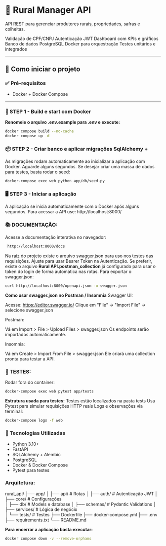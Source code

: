 # 🌾 Rural Manager API

API REST para gerenciar produtores rurais, propriedades, safras e colheitas.

Validação de CPF/CNPJ
Autenticação JWT
Dashboard com KPIs e gráficos
Banco de dados PostgreSQL
Docker para orquestração
Testes unitários e integrados

---

## 🚀 Como iniciar o projeto

### ✅ Pré-requisitos
- Docker + Docker Compose

---

### 🧱 STEP 1 - Build e start com Docker

**Renomeie o arquivo .env.example para .env e execute:**

```bash
docker compose build --no-cache
docker compose up -d
```

### 📦 STEP 2 - Criar banco e aplicar migrações SqlAlchemy + 

As migrações rodam automaticamente ao inicializar a aplicação com Docker. Aguarde alguns segundos.
Se desejar criar uma massa de dados para testes, basta rodar o seed:
```bash
docker-compose exec web python app/db/seed.py
```

### 🖥️ STEP 3 - Iniciar a aplicação
A aplicação se inicia automaticamente com o Docker após alguns segundos. Para acessar a API use: http://localhost:8000/

### 📚 DOCUMENTAÇÃO:
Acesse a documentação interativa no navegador:
```bash
 http://localhost:8000/docs
```
Na raiz do projeto existe o arquivo swagger.json para uso nos testes das requisições. Ajuste para usar Bearer Token na Autenticação.
Se preferir, existe o arquivo **Rural API.postman_collection** já configurado para usar o token do login de forma automática nas rotas.
Para exportar o swagger.json:
```bash
curl http://localhost:8000/openapi.json -o swagger.json
```

**Como usar swagger.json no Postman / Insomnia**
Swagger UI:

Acesse: https://editor.swagger.io/
Clique em "File" → "Import File" → selecione swagger.json

Postman:

Vá em Import > File > Upload Files > swagger.json
Os endpoints serão importados automaticamente.

Insomnia:

Vá em Create > Import From File > swagger.json
Ele criará uma collection pronta para testar a API.


### 🧪 TESTES:
Rodar fora do container:

```bash
docker-compose exec web pytest app/tests
```
**Estrutura usada para testes:**
Testes estão localizados na pasta tests
Usa Pytest para simular requisições HTTP reais
Logs e observações via terminal:
```bash
docker-compose logs -f web
```

### 📘 Tecnologias Utilizadas
- Python 3.10+
- FastAPI
- SQLAlchemy + Alembic
- PostgreSQL
- Docker & Docker Compose
- Pytest para testes

### Arquitetura:
rural_api/
├── app/
│   ├── api/                  # Rotas
│   ├── auth/                 # Autenticação JWT
│   ├── core/             	  # Configurações    
│   ├── db/              	    # Models e database
│   ├── schemas/              # Pydantic Validations
│   ├── services/         	  # Lógica de negócio	
│   └── tests/                # Testes
├── Dockerfile
├── docker-compose.yml
├── .env
├── requirements.txt
└── README.md

**Para encerrar a aplicação basta executar:**
```bash
docker compose down -v --remove-orphans
```